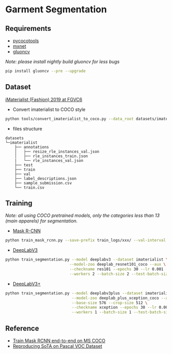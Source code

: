 # Garment Segmentation
## Requirements
- [pycocotools](https://github.com/cocodataset/cocoapi)
- [mxnet](http://mxnet.incubator.apache.org/versions/master/install/)
- [gluoncv](https://gluon-cv.mxnet.io/index.html)  

*Note: please install nightly build gluoncv for less bugs*
```bash
pip install gluoncv --pre --upgrade
```

## Dataset 
[iMaterialist (Fashion) 2019 at FGVC6](https://www.kaggle.com/c/imaterialist-fashion-2019-FGVC6/overview)  
- Convert imaterialist to COCO style  
```bash
python tools/convert_imaterialist_to_coco.py --data_root datasets/imaterialist
```
- files structure
```
datasets
└─imaterialist
    ├── annotations
    │   ├── resize_rle_instances_val.json
    │   ├── rle_instances_train.json
    |   └── rle_instances_val.json
    ├── test
    ├── train
    ├── val
    ├── label_descriptions.json
    ├── sample_submission.csv
    └── train.csv
```
## Training
*Note: all using  COCO pretrained models, only the categories less than 13 (main apparels) for segmentation.*

- [Mask R-CNN](https://arxiv.org/abs/1703.06870)
```bash
python train_mask_rcnn.py --save-prefix train_logs/xxx/ --val-interval 1
```
- [DeepLabV3](https://arxiv.org/abs/1706.05587)
```bash
python train_segmentation.py --model deeplabv3 --dataset imaterialist \
                            --model-zoo deeplab_resnet101_coco --aux \
                            --checkname res101 --epochs 30 --lr 0.001 --ngpus 1 \
                            --workers 2 --batch-size 2 --test-batch-size 2
```
- [DeepLabV3+](https://arxiv.org/abs/1802.02611)
```bash
python train_segmentation.py --model deeplabv3plus --dataset imaterialist \
                             --model-zoo deeplab_plus_xception_coco --aux \
                             --base-size 576 --crop-size 512 \
                             --checkname xception --epochs 30 --lr 0.001 --ngpus 1 \
                             --workers 1 --batch-size 1 --test-batch-size 1 
```
## Reference
- [Train Mask RCNN end-to-end on MS COCO](https://gluon-cv.mxnet.io/build/examples_instance/train_mask_rcnn_coco.html)
- [Reproducing SoTA on Pascal VOC Dataset](https://gluon-cv.mxnet.io/build/examples_segmentation/voc_sota.html)
